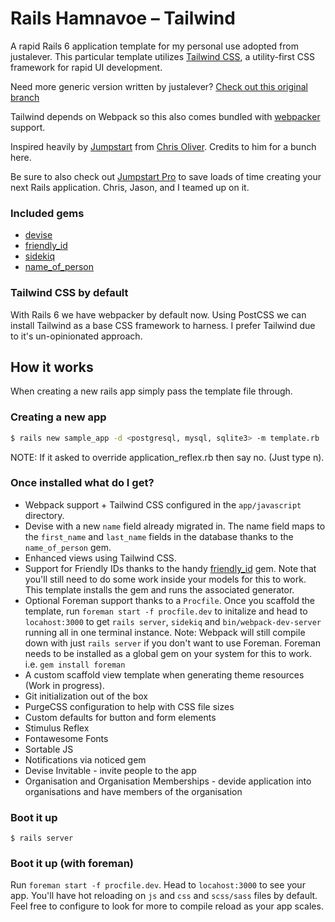 # Rails Hamnavoe – Tailwind
A rapid Rails 6 application template for my personal use adopted from justalever. This particular template utilizes [Tailwind CSS](https://tailwindcss.com/), a utility-first CSS framework for rapid UI development.

Need more generic version written by justalever? [Check out this original branch](https://github.com/justalever/kickoff_tailwind)

Tailwind depends on Webpack so this also comes bundled with [webpacker](https://github.com/rails/webpacker) support.

Inspired heavily by [Jumpstart](https://github.com/excid3/jumpstart) from [Chris Oliver](https://twitter.com/excid3/). Credits to him for a bunch here.

Be sure to also check out [Jumpstart Pro](https://jumpstartrails.com) to save loads of time creating your next Rails application. Chris, Jason, and I teamed up on it.

### Included gems

- [devise](https://github.com/plataformatec/devise)
- [friendly_id](https://github.com/norman/friendly_id)
- [sidekiq](https://github.com/mperham/sidekiq)
- [name_of_person](https://github.com/basecamp/name_of_person)

### Tailwind CSS by default
With Rails 6 we have webpacker by default now. Using PostCSS we can install Tailwind as a base CSS framework to harness. I prefer Tailwind due to it's un-opinionated approach.

## How it works

When creating a new rails app simply pass the template file through.

### Creating a new app

```bash
$ rails new sample_app -d <postgresql, mysql, sqlite3> -m template.rb
```

NOTE: If it asked to override application_reflex.rb then say no. (Just type n).

### Once installed what do I get?

- Webpack support + Tailwind CSS configured in the `app/javascript` directory.
- Devise with a new `name` field already migrated in. The name field maps to the `first_name` and `last_name` fields in the database thanks to the `name_of_person` gem. 
- Enhanced views using Tailwind CSS.
- Support for Friendly IDs thanks to the handy [friendly_id](https://github.com/norman/friendly_id) gem. Note that you'll still need to do some work inside your models for this to work. This template installs the gem and runs the associated generator.
- Optional Foreman support thanks to a `Procfile`. Once you scaffold the template, run `foreman start -f procfile.dev` to initalize and head to `locahost:3000` to get `rails server`, `sidekiq` and `bin/webpack-dev-server` running all in one terminal instance. Note: Webpack will still compile down with just `rails server` if you don't want to use Foreman. Foreman needs to be installed as a global gem on your system for this to work. i.e. `gem install foreman`
- A custom scaffold view template when generating theme resources (Work in progress).
- Git initialization out of the box
- PurgeCSS configuration to help with CSS file sizes 
- Custom defaults for button and form elements
- Stimulus Reflex 
- Fontawesome Fonts
- Sortable JS
- Notifications via noticed gem
- Devise Invitable - invite people to the app
- Organisation and Organisation Memberships - devide application into organisations and have members of the organisation

### Boot it up

`$ rails server`

### Boot it up (with foreman)
Run `foreman start -f procfile.dev`. Head to `locahost:3000` to see your app. You'll have hot reloading on `js` and `css` and `scss/sass` files by default. Feel free to configure to look for more to compile reload as your app scales.

